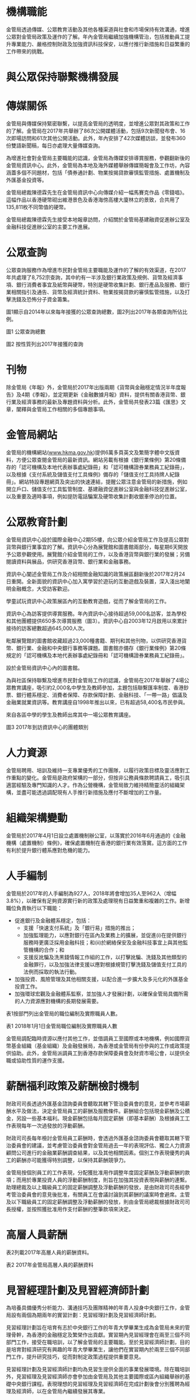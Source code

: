 # 機構職能

金管局透過傳媒、公眾教育活動及其他各種渠道與社會和市場保持有效溝通，增進公眾對金管局政策及運作的了解。年內金管局繼續加強機構管治，包括推動員工提升專業能力、嚴格控制財政及加強資訊科技保安，以應付推行新措施和日益繁重的工作帶來的挑戰。

# 與公眾保持聯繫機構發展

# 傳媒關係

金管局與傳媒保持緊密聯繫，以提高金管局的透明度，並增進公眾對其政策和工作的了解。金管局在2017年共舉辦了86次公開媒體活動，包括9次新聞發布會、16次即場訪問和61次其他公開活動。此外，年內安排了42次媒體訪談，並發布360份雙語新聞稿，每日亦處理大量傳媒查詢。

為增進社會對金管局主要職能的認識，金管局為傳媒安排導賞服務，參觀翻新後的金管局資訊中心。此外，金管局為本地及海外媒體舉辦傳媒簡報會及工作坊，內容涵蓋多個不同題材，包括「債券通計劃、物業按揭貸款審慎監管措施、處置機制及外匯基金投資等。

金管局總裁陳德霖先生在金管局資訊中心向傳媒介紹一幅馬賽克作品《零錢唱》。這幅作品以香港硬幣砌出維港景色及香港海傍高樓大廈林立的景致，合共用了135,811枚不同幣值的硬幣。

金管局總裁陳德霖先生接受本地報章訪問，介紹關於金管局基建融資促進辦公室及金融科技促進辦公室的主要工作進展。

# 公眾查詢

公眾查詢服務作為增進市民對金管局主要職能及運作的了解的有效渠道，在2017年共處理了8,752宗查詢，其中約有一半涉及銀行業政策及規例、貨幣及經濟事項、銀行消費者事宜及紙幣與硬幣，特別是硬幣收集計劃、銀行產品及服務、銀行業相關指引及通告、貨幣及經濟統計資料、物業按揭貸款的審慎監管措施，以及打擊洗錢及恐怖分子資金籌集。

圖1顯示自2014年以來每年接獲的公眾查詢總數，圖2列出2017年各類查詢所佔比例。

圖1 公眾查詢總數

圖2 按性質列出2017年接獲的查詢

# 刊物

除金管局《年報》外，金管局於2017年出版兩期《貨幣與金融穩定情況半年度報告》及4期《季報》，並定期更新《金融數據月報》資料，提供有關香港貨幣、銀行業及經濟事務的最新及專題資料與分析。此外，金管局共發表23篇《匯思》文章，闡釋與金管局工作相關的多個專題事項。

# 金管局網站

金管局的機構網站(www.hkma.gov.hk)提供6萬多頁英文及繁簡字體中文版資料，方便公眾查閱金管局的最新資訊。網站另載有根據《銀行業條例》第20條備存的「認可機構及本地代表辦事處紀錄冊」和「認可機構證券業務員工紀錄冊」，以及根據《支付系統及儲值支付工具條例》備存的「儲值支付工具持牌人紀錄冊」。網站特設專題網頁及突出的快速連結，提醒公眾注意金管局的新措施，例如開立戶口、儲值支付工具監管制度、基建融資促進辦公室與金融科技促進辦公室，以及重要及適時事項，例如提防電話騙案及硬幣收集計劃收銀車停泊的位置。

# 公眾教育計劃

金管局資訊中心設於國際金融中心2期55樓，向公眾介紹金管局工作及提高公眾對貨幣與銀行業事宜的了解。資訊中心分為展覽館和圖書館兩部分，每星期6天開放予公眾參觀使用。展覽館介紹金管局的工作，以及香港貨幣與銀行業的發展；另備閱讀資料與展品，供研究香港貨幣、銀行業和金融事務。

資訊中心闡述金管局工作及介紹相關金融知識的政策展區翻新後於2017年2月24日重開。全新面貌的資訊中心加入寓學習於遊玩的互動遊戲及裝置，深入淺出地闡明金融概念，大受訪客歡迎。

學童試玩資訊中心政策展區內的互動教育遊戲，從而了解金管局的工作。

資訊中心為訪客提供導賞服務。年內資訊中心接待超過59,000名訪客，並為學校和其他團體提供650多次導賞服務（圖3）。資訊中心自2003年12月啟用以來累計接待的訪客總數超過645,000人次。

毗鄰展覽館的圖書館收藏超過23,000種書籍、期刊和其他刊物，以供研究香港貨幣、銀行業、金融和中央銀行事務等課題。圖書館亦備存《銀行業條例》第20條規定的「認可機構及本地代表辦事處紀錄冊和「認可機構證券業務員工紀錄冊」。

設於金管局資訊中心內的圖書館。

為與社區保持聯繫及增進市民對金管局工作的認識，金管局在2017年舉辦了4場公眾教育講座，吸引約2,000名中學生及教師參加，主題包括聯繫匯率制度、香港鈔票、銀行體系穩定、消費者保障、存款保障計劃、金融科技、「一帶一路」倡議及金融業就業資訊等。教育講座自1998年推出以來，已有超過58,400名市民參與。

來自各區中學的學生及教師出席其中一場公眾教育講座。

圖3 2017年到訪資訊中心的團體類別

# 人力資源

金管局聘用、培訓及維持一支專業優秀的工作團隊，以履行政策目標及靈活應對工作重點的變化。金管局是政府架構的一部分，但按非公務員條款聘請員工，吸引具適當經驗及專門知識的人才。作為公營機構，金管局致力維持精簡靈活的組織架構，並盡可能透過調配現有人手推行新措施及應付不斷增加的工作量。

# 組織架構變動

金管局於2017年4月1日設立處置機制辦公室，以落實於2016年6月通過的《金融機構（處置機制）條例》，確保處置機制在香港的銀行業有效落實。這方面的工作有利於提升銀行體系應對危機的能力。

# 人手編制

金管局於2017年的人手編制為927人，2018年將會增加35人至962人（增幅3.8%），以確保有足夠資源實行新的政策及處理現有日益繁重和複雜的工作。新增職位負責執行以下職能：

- 促進銀行及金融體系穩定，包括：
    - 支援「快速支付系統」及「銀行易」措施的推出；
    - 加強監理能力，以應對銀行在區內及業務上的擴展，並促進(i)在提供銀行服務時更廣泛採用金融科技；和(ii)於網絡保安及金融科技事宜上與其他監管機構的合作；和
    - 支援反訛騙及洗黑錢情報工作組的工作，以打擊訛騙、洗錢及其他類型的金融罪行，以及加強法律支援以應對根據規管打擊洗錢及儲值支付工具的法例而採取的執法行動。
- 加強投資、風險管理及其他相關支援，以配合進一步擴大及多元化的外匯基金投資工作。
- 加強環球宏觀及金融體系監察，並加強人才發展計劃，以確保金管局具備所需的人力資源應對機構的長期發展需要。

表1按部門列出金管局的職位編制及實際職員人數。

表1 2018年1月1日金管局職位編制及實際職員人數

金管局調配臨時資源以應付其他工作，並借調員工至國際或本地機構，例如國際貨幣基金組織（基金組織）及金融發展局，為香港或金管局有份參與的工作或政策提供協助。此外，金管局派調員工到香港存款保障委員會及財資市場公會，以提供全職或協助性質的運作支援。

# 薪酬福利政策及薪酬檢討機制

財政司司長透過外匯基金諮詢委員會聽取其轄下管治委員會的意見，並參考市場薪酬水平及做法，決定金管局員工的薪酬及服務條件。薪酬組合包括現金薪酬及公積金，另設一些基本福利。現金薪酬包括每月固定薪酬（即基本薪酬）及根據員工工作表現每年一次過發放的浮動薪酬。

財政司司長每年檢討金管局員工薪酬時，會透過外匯基金諮詢委員會聽取其轄下管治委員會的建議，並考慮管治委員會對金管局過去一年的表現評估、獨立人力資源顧問公司進行的金融業薪酬調查結果，以及其他相關因素。個別工作表現優秀的員工的薪酬亦可能獲得特別調整，以保持其薪酬競爭力。

金管局按個別員工的工作表現，分配獲批准用作調整年度固定薪酬及浮動薪酬的款項；而用於專業投資人員的浮動薪酬制度，則旨在加強其投資表現與薪酬的連繫。助理總裁及以上職級員工的固定薪酬調整及浮動薪酬的發放，是由財政司司長經參考管治委員會的意見後批准，有關員工在會議討論到其薪酬的議案時會避席。主管及以下職級員工的固定薪酬調整及浮動薪酬的發放，則由金管局總裁根據財政司司長授權，並按照獲批准用作支付薪酬的整筆款項來決定。

# 高層人員薪酬

表2列載2017年高層人員的薪酬資料。

表2 2017年金管局高層人員的薪酬資料

# 見習經理計劃及見習經濟師計劃

為培養具備優秀分析能力、溝通技巧及團隊精神的年青人投身中央銀行工作，金管局設有兩個為期兩年的實習計劃：見習經理計劃及見習經濟師計劃。

見習經理計劃旨在培育有志於中央銀行工作的年青大學畢業生成為金管局未來的管理骨幹，為香港的金融穩定及繁榮作出貢獻。實習期內見習經理會在兩至三個不同部門工作，接受在職培訓，以了解金管局的主要職能。至於見習經濟師計劃，目的是培育對經濟研究有興趣的年青大學畢業生，讓他們在實習期內於兩至三個不同部門工作，提升研究技巧，從而對制定政策過程提供重要意見。

見習經理計劃及見習經濟師計劃均為見習生提供全面的事業發展環境。除在職培訓外，見習經理及見習經濟師亦會參加由金管局及其他主要國際或區內組織舉辦的基礎中央銀行課程。表現理想的見習經理及見習經濟師在完成計劃後會分別獲聘為經理及經濟師，以在金管局內繼續發展其專業。
